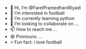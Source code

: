 - 👋 Hi, I’m @FarelPramedhaniRiyadi
- 👀 I’m interested in football
- 🌱 I’m currently learning python
- 💞️ I’m looking to collaborate on ...
- 📫 How to reach me ...
- 😄 Pronouns: ...
- ⚡ Fun fact: i love football

<!---
FarelPramedhaniRiyadi/FarelPramedhaniRiyadi is a ✨ special ✨ repository because its `README.md` (this file) appears on your GitHub profile.
You can click the Preview link to take a look at your changes.
--->
